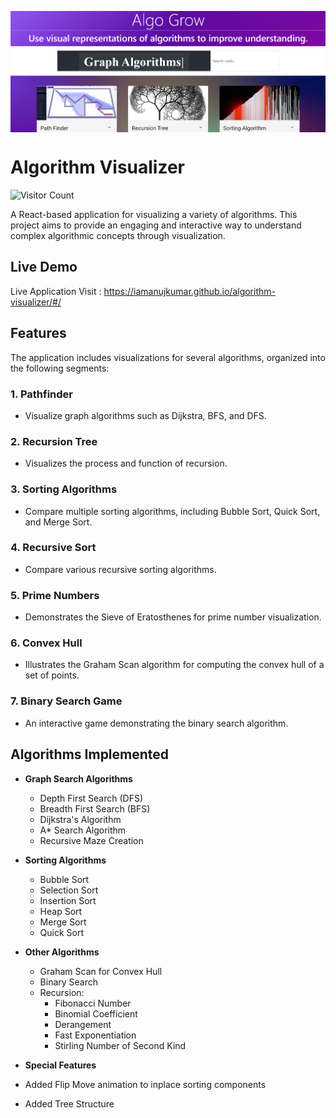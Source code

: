 <a href="https://github.com/iamanujkumar/algorithm-visualizer/blob/main/src/homeComponents/images/Screenshot%202024-09-27%20020913.png" target="blank"><img align="center" src="https://github.com/iamanujkumar/algorithm-visualizer/blob/main/src/homeComponents/images/Screenshot%202024-09-27%20020913.png" alt="github.com/iamanujkumar" /></a>

# Algorithm Visualizer

![Visitor Count](https://visitor-badge.laobi.icu/badge?page_id=iamanujkumar.algorithm-visualizer)

A React-based application for visualizing a variety of algorithms. This project aims to provide an engaging and interactive way to understand complex algorithmic concepts through visualization.

## Live Demo

Live Application Visit : https://iamanujkumar.github.io/algorithm-visualizer/#/

## Features

The application includes visualizations for several algorithms, organized into the following segments:

### 1. Pathfinder
- Visualize graph algorithms such as Dijkstra, BFS, and DFS.

### 2. Recursion Tree
- Visualizes the process and function of recursion.

### 3. Sorting Algorithms
- Compare multiple sorting algorithms, including Bubble Sort, Quick Sort, and Merge Sort.

### 4. Recursive Sort
- Compare various recursive sorting algorithms.

### 5. Prime Numbers
- Demonstrates the Sieve of Eratosthenes for prime number visualization.

### 6. Convex Hull
- Illustrates the Graham Scan algorithm for computing the convex hull of a set of points.

### 7. Binary Search Game
- An interactive game demonstrating the binary search algorithm.




## Algorithms Implemented

- **Graph Search Algorithms**
  - Depth First Search (DFS)
  - Breadth First Search (BFS)
  - Dijkstra's Algorithm
  - A* Search Algorithm
  - Recursive Maze Creation

- **Sorting Algorithms**
  - Bubble Sort
  - Selection Sort
  - Insertion Sort
  - Heap Sort
  - Merge Sort
  - Quick Sort

- **Other Algorithms**
  - Graham Scan for Convex Hull
  - Binary Search
  - Recursion:
    - Fibonacci Number
    - Binomial Coefficient
    - Derangement
    - Fast Exponentiation
    - Stirling Number of Second Kind

- **Special Features**
- Added Flip Move animation to inplace sorting components
-  Added Tree Structure

